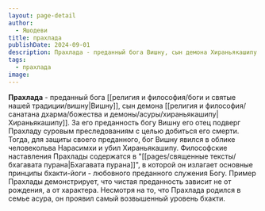 ```yaml
---
layout: page-detail
author:
  - Яшодеви
title: прахлада
publishDate: 2024-09-01
description: Прахлада - преданный бога Вишну, сын демона Хираньякашипу. За его преданность богу Вишну его отец подверг Прахладу суровым преследованиям с целью добиться его смерти.
tags:
  - прахлада
image:
---
```

**Прахлада** - преданный бога [[религия и философия/боги и святые нашей традиции/вишну|Вишну]], сын демона [[религия и философия/санатана дхарма/божества и демоны/асуры/хираньякашипу|Хираньякашипу]]. За его преданность богу Вишну его отец подверг Прахладу суровым преследованиям с целью добиться его смерти. Тогда, для защиты своего преданного, бог Вишну явился в облике человекольва Нарасимхи и убил Хираньякашипу. Философские наставления Прахлады содержатся в "[[pages/священные тексты/бхагавата пурана|Бхагавата пурана]]", в которой он излагает основные принципы бхакти-йоги - любовного преданного служения Богу. Пример Прахлады демонстрирует, что чистая преданность зависит не от рождения, а от характера. Несмотря на то, что Прахлада родился в семье асура, он проявил самый возвышенный уровень бхакти.

